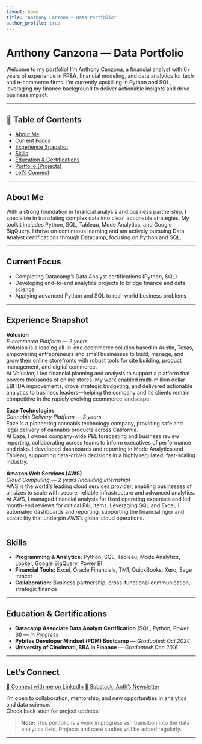 ```yaml
---
layout: home
title: "Anthony Canzona — Data Portfolio"
author_profile: true
---
```


# Anthony Canzona — Data Portfolio

Welcome to my portfolio! I’m Anthony Canzona, a financial analyst with 6+ years of experience in FP&A, financial modeling, and data analytics for tech and e-commerce firms. I’m currently upskilling in Python and SQL, leveraging my finance background to deliver actionable insights and drive business impact.

---

## 📑 Table of Contents

- [About Me](#about-me)
- [Current Focus](#current-focus)
- [Experience Snapshot](#experience-snapshot)
- [Skills](#skills)
- [Education & Certifications](#education--certifications)
- [Portfolio (Projects)](portfolio.md)
- [Let’s Connect](#lets-connect)

---

## About Me

With a strong foundation in financial analysis and business partnership, I specialize in translating complex data into clear, actionable strategies. My toolkit includes Python, SQL, Tableau, Mode Analytics, and Google BigQuery. I thrive on continuous learning and am actively pursuing Data Analyst certifications through Datacamp, focusing on Python and SQL.

---

## Current Focus

- Completing Datacamp’s Data Analyst certifications (Python, SQL)
- Developing end-to-end analytics projects to bridge finance and data science
- Applying advanced Python and SQL to real-world business problems

---

## Experience Snapshot

**Volusion**  
*E-commerce Platform — 2 years*  
Volusion is a leading all-in-one ecommerce solution based in Austin, Texas, empowering entrepreneurs and small businesses to build, manage, and grow their online storefronts with robust tools for site building, product management, and digital commerce.  
At Volusion, I led financial planning and analysis to support a platform that powers thousands of online stores. My work enabled multi-million dollar EBITDA improvements, drove strategic budgeting, and delivered actionable analytics to business leaders—helping the company and its clients remain competitive in the rapidly evolving ecommerce landscape.

**Eaze Technologies**  
*Cannabis Delivery Platform — 3 years*  
Eaze is a pioneering cannabis technology company, providing safe and legal delivery of cannabis products across California.  
At Eaze, I owned company-wide P&L forecasting and business review reporting, collaborating across teams to inform executives of performance and risks. I developed dashboards and reporting in Mode Analytics and Tableau, supporting data-driven decisions in a highly regulated, fast-scaling industry.

**Amazon Web Services (AWS)**  
*Cloud Computing — 2 years (including internship)*  
AWS is the world’s leading cloud services provider, enabling businesses of all sizes to scale with secure, reliable infrastructure and advanced analytics.  
At AWS, I managed financial analysis for fixed operating expenses and led month-end reviews for critical P&L items. Leveraging SQL and Excel, I automated dashboards and reporting, supporting the financial rigor and scalability that underpin AWS’s global cloud operations.

---

## Skills

- **Programming & Analytics:** Python, SQL, Tableau, Mode Analytics, Looker, Google BigQuery, Power BI
- **Financial Tools:** Excel, Oracle Financials, TM1, QuickBooks, Xero, Sage Intacct
- **Collaboration:** Business partnership, cross-functional communication, strategic finance

---

## Education & Certifications

- **Datacamp Associate Data Analyst Certification** (SQL, Python, Power BI) — *In Progress*
- **Pybites Developer Mindset (PDM) Bootcamp** — *Graduated: Oct 2024*
- **University of Cincinnati, BBA in Finance** — *Graduated: Dec 2016*

---

## Let’s Connect

[🔗 Connect with me on LinkedIn](https://www.linkedin.com/in/anthonyscanzona/)
[📰 Substack: Anth’s Newsletter](https://anth.substack.com/)

I’m open to collaboration, mentorship, and new opportunities in analytics and data science.  
Check back soon for project updates!

> **Note:** This portfolio is a work in progress as I transition into the data analytics field. Projects and case studies will be added regularly.

---

